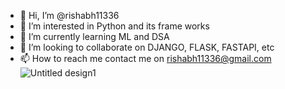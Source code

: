 - 👋 Hi, I’m @rishabh11336
- 👀 I’m interested in Python and its frame works
- 🌱 I’m currently learning ML and DSA
- 💞️ I’m looking to collaborate on DJANGO, FLASK, FASTAPI, etc
- 📫 How to reach me contact me on rishabh11336@gmail.com
![Untitled design1](https://user-images.githubusercontent.com/67859818/173318249-18052157-c2d3-4f98-be42-a163ed21e54e.png)

<!---
rishabh11336/rishabh11336 is a ✨ special ✨ repository because its `README.md` (this file) appears on your GitHub profile.
You can click the Preview link to take a look at your changes.
--->
